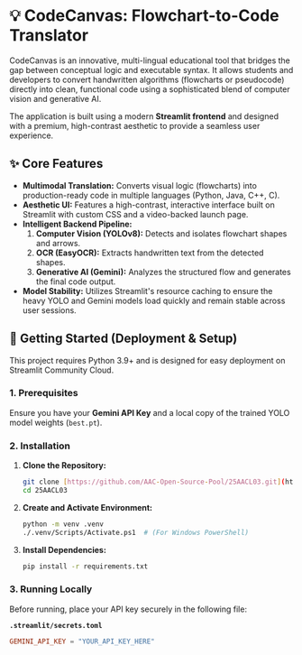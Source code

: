 # 💡 CodeCanvas: Flowchart-to-Code Translator


CodeCanvas is an innovative, multi-lingual educational tool that bridges the gap between conceptual logic and executable syntax. It allows students and developers to convert handwritten algorithms (flowcharts or pseudocode) directly into clean, functional code using a sophisticated blend of computer vision and generative AI.

The application is built using a modern **Streamlit frontend** and designed with a premium, high-contrast aesthetic to provide a seamless user experience.

## ✨ Core Features

* **Multimodal Translation:** Converts visual logic (flowcharts) into production-ready code in multiple languages (Python, Java, C++, C).
* **Aesthetic UI:** Features a high-contrast, interactive interface built on Streamlit with custom CSS and a video-backed launch page.
* **Intelligent Backend Pipeline:**
    1.  **Computer Vision (YOLOv8):** Detects and isolates flowchart shapes and arrows.
    2.  **OCR (EasyOCR):** Extracts handwritten text from the detected shapes.
    3.  **Generative AI (Gemini):** Analyzes the structured flow and generates the final code output.
* **Model Stability:** Utilizes Streamlit's resource caching to ensure the heavy YOLO and Gemini models load quickly and remain stable across user sessions.

## 🚀 Getting Started (Deployment & Setup)

This project requires Python 3.9+ and is designed for easy deployment on Streamlit Community Cloud.

### 1. Prerequisites

Ensure you have your **Gemini API Key** and a local copy of the trained YOLO model weights (`best.pt`).

### 2. Installation

1.  **Clone the Repository:**
    ```bash
    git clone [https://github.com/AAC-Open-Source-Pool/25AACL03.git](https://github.com/AAC-Open-Source-Pool/25AACL03.git)
    cd 25AACL03
    ```

2.  **Create and Activate Environment:**
    ```bash
    python -m venv .venv
    ./.venv/Scripts/Activate.ps1  # (For Windows PowerShell)
    ```

3.  **Install Dependencies:**
    ```bash
    pip install -r requirements.txt
    ```

### 3. Running Locally

Before running, place your API key securely in the following file:

**`.streamlit/secrets.toml`**
```toml
GEMINI_API_KEY = "YOUR_API_KEY_HERE"
